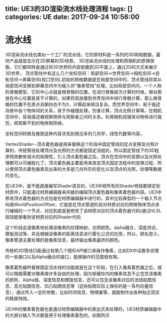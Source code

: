 title: UE3的3D渲染流水线处理流程
tags: []
categories: UE
date: 2017-09-24 10:56:00
---

# 流水线

3D渲染流水线也类似一个工厂的流水线，它的原材料是一系列的3D网格数据，最终产品就是显示在2D屏幕的3D场景。
3D渲染流水线的处理和照相机的原理很像，它们都同样是通过将3D世界的内容放置到2D平面上，通过2D的方式来展示3D世界，
顶点管线中有这么几个坐标空间：局部空间->世界空间->相机空间->投影空间->屏幕空间(视口空间),初始的网格数据是在局部空间中的，顶点管线将其从局部空间变换到屏幕空间作为输入供"像素管线"处理。比如局部空间内，一个人物的骨骼模型，它的中心点就是根骨骼的位置，在进行骨骼层次计算的时候，根谷歌放在中心位置是易于计算的，如果将其放置到世界空间中进行骨骼计算，那么根骨骼的位置不在原点且朝向也不为0，计算起来相当复杂。而世界空间中，易于描述场景中各个物体间的关系，易于作碰撞处理，伤害计算，顶点光照计算等。在相机空间中，容易描述被观察物体与观察者之间的关系，利用相机视锥体对物体进行裁剪，把观察不到的物体剔除掉。

坐标空间转换及推倒这种内容涉及到相当多的几何学，线性代数等内容。

VertexShader--顶点着色器是用来替换这个阶段中固定管线的定点变换及光照计算的，传统管线处理顶点及光照的方式都是固定流程的，所以固定管线下的3D程序特效都有很大的局限性，引入顶点着色器之后，顶点在空间中的变换以及光照处理都可以可编程化了。顶点着色器主要是用来改变顶点固定流程中的变换过程，所以使用顶点着色器表现出来的大多是几何外形的变化以及顶点的光照，纹理等数据的变化。

在UE3中，是不能直接编写Shader语言的，UE3中把所有的Shader特效都绑定到材质中，只能通过材质编辑器来间接的编辑顶点着色器和像素着色器内容。UE3中修改顶点着色器的方式也是在材质编辑器中进行的，其中比较典型的一个输入节点叫做WorldPositionOffset，它就是在顶点管道阶段对材质对应的网络物体顶点进行编辑的一个节点，对应到底层是修改了该材质对应的顶点着色器代码(通过HLSL按钮能够看到该材质对应的Shader代码

这个阶段会逐像素地处理该像素的纹理映射，光照颜色，alpha融合，深度测试，模板测试等，并且根据该像素的距离信息进行雾化公式的应用，所以，顾名思义，像素管道主要处理的是像素信息，最终输出像素最终的颜色。

传统的3D管线只能通过有限几个图形API接口来操作像素，比如DX中设置多纹理的一些接口以及Alpha融合的接口，能够操作的范围很有限。

像素着色器所替换固定流水线的功能就是在这个阶段，在引入像素着色器之后，就可以根据需要对像素做许多自由的处理，因为帧缓存内的像素信息不止包含该像素的颜色、Alpha值、深度信息和模版信息，还可以包含该像素对应的法线贴图信息、高光贴图信息、凹凸贴图信息等（这些贴图实际上保存的是一系列向量信息），通过传入一定的参数，比如时间信息、物理量等，就能制作出各种贴近现实的精美特效。

UE3中的像素着色器也是通过材质编辑器中的表达式来处理的，UE3材质编辑器中的大部分输入节点都是用于处理像素着色的，如图所示
